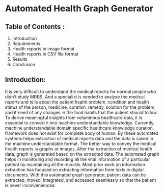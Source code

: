 # Automated Health Graph Generator
## Table of Contents :
 1. Introduction
 2. Requirements
 3. Health reports in image format
 4. Health reports in CSV file format
 5. Results
 6. Conclusion
## Introduction:
It is very difficult to understand the medical reports for normal people who didn’t study MBBS. And 
a specialist is needed to analyse the medical reports and tells about the patient health problem, condition and 
health status of the person, medicine, curation, remedy, solution for the problem, and if need of any changes 
in the food habits that the patient should follow. To derive meaningful insights from voluminous healthcare 
data, it is essential to convert it into machine understandable knowledge. Currently, machine understandable 
domain specific healthcare knowledge curation framework does not exist for complete body of human. By 
these automated systems helps extraction of medical reports data and the data is saved in the machine 
understandable format. The better way to convey the medical health reports is graphs or images. After the 
extraction of medical health data, graph is generated based on the extracted data. The automated graph helps 
in monitoring and recording all the vital information of a particular patient by maintaining all the records. Most 
prior work on information extraction has focused on extracting information from texts in digital documents.
With this automated graph generator, patient data can be extracted, moved, integrated, and accessed seamlessly 
so that the patient is never inconvenienced.

 
